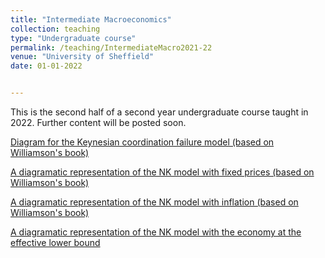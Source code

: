 ```yaml
---
title: "Intermediate Macroeconomics"
collection: teaching
type: "Undergraduate course"
permalink: /teaching/IntermediateMacro2021-22 
venue: "University of Sheffield"
date: 01-01-2022


---
```


This is the second half of a second year undergraduate course taught in 2022. Further content will be posted soon.

[Diagram for the Keynesian coordination failure model (based on Williamson's book)](http://jPaez-Farrell.github.io/files/ecn202_content/Keynesian_Coordination_note_public.pdf)

[A diagramatic representation of the NK model with fixed prices (based on Williamson's book)](http://jPaez-Farrell.github.io/files/ecn202_content/NK_model_ECN202_public.pdf)

[A diagramatic representation of the NK model with inflation (based on Williamson's book)](http://jPaez-Farrell.github.io/files/ecn202_content/NK_model_inflation_ECN202_public_b.pdf)

[A diagramatic representation of the NK model with the economy at the effective lower bound](http://jPaez-Farrell.github.io/files/ecn202_content/NK_model_ZLB_ECN202_public.pdf)



